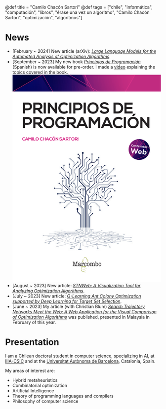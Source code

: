 @def title = "Camilo Chacón Sartori"
@def tags = ["chile", "informática", "computación", "libros", "érase una vez un algoritmo", "Camilo Chacón Sartori", "optimización", "algoritmos"]

# News
- [February ~ 2024] New article (arXiv): [*Large Language Models for the Automated Analysis of Optimization Algorithms*](https://arxiv.org/abs/2402.08472).
- [September ~ 2023] My new book [*Principios de Programación*](https://camilocs.substack.com/p/nuevo-libro-principios-de-programacion) (Spanish) is now available for pre-order. I made a [video](https://youtu.be/YoSpgu90H9Y?si=sJUDpp--Ka0QlkvS) explaining the topics covered in the book.
![Principios de Programación](/assets/libro3.png)
- [August ~ 2023] New article: [*STNWeb: A Visualization Tool for Analyzing Optimization Algorithms*](https://www.sciencedirect.com/science/article/pii/S2665963823000957).
- [July ~ 2023] New article: [*Q-Learning Ant Colony Optimization supported by Deep Learning for Target Set Selection*](https://dl.acm.org/doi/10.1145/3583131.3590396).
- [June ~ 2023] My article (with Christian Blum) [*Search Trajectory Networks Meet the Web: A Web Application for the Visual Comparison of Optimization Algorithms*](https://dl.acm.org/doi/10.1145/3587828.3587843) was published, presented in Malaysia in February of this year.

# Presentation

I am a Chilean doctoral student in computer science, specializing in AI, at [IIIA-CSIC](https://www.iiia.csic.es/en-us/people/person/?person_id=161) and at the [Universitat Autònoma de Barcelona](https://www.uab.cat), Catalonia, Spain.

My areas of interest are:

* Hybrid metaheuristics
* Combinatorial optimization
* Artificial Intelligence
* Theory of programming languages and compilers
* Philosophy of computer science